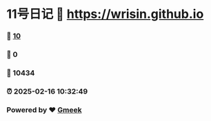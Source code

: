 # 11号日记 :link: https://wrisin.github.io 
### :page_facing_up: [10](https://wrisin.github.io/tag.html) 
### :speech_balloon: 0 
### :hibiscus: 10434 
### :alarm_clock: 2025-02-16 10:32:49 
### Powered by :heart: [Gmeek](https://github.com/Meekdai/Gmeek)
